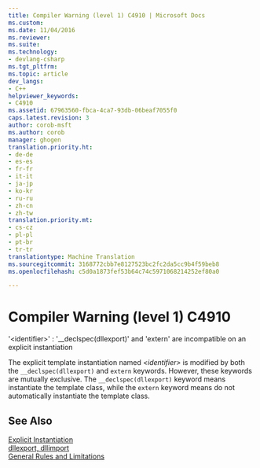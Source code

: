 ```yaml
---
title: Compiler Warning (level 1) C4910 | Microsoft Docs
ms.custom: 
ms.date: 11/04/2016
ms.reviewer: 
ms.suite: 
ms.technology:
- devlang-csharp
ms.tgt_pltfrm: 
ms.topic: article
dev_langs:
- C++
helpviewer_keywords:
- C4910
ms.assetid: 67963560-fbca-4ca7-93db-06beaf7055f0
caps.latest.revision: 3
author: corob-msft
ms.author: corob
manager: ghogen
translation.priority.ht:
- de-de
- es-es
- fr-fr
- it-it
- ja-jp
- ko-kr
- ru-ru
- zh-cn
- zh-tw
translation.priority.mt:
- cs-cz
- pl-pl
- pt-br
- tr-tr
translationtype: Machine Translation
ms.sourcegitcommit: 3168772cbb7e8127523bc2fc2da5cc9b4f59beb8
ms.openlocfilehash: c5d0a1873fef53b64c74c5971068214252ef80a0

---
```

# Compiler Warning (level 1) C4910
'\<identifier>' : '__declspec(dllexport)' and 'extern' are incompatible on an explicit instantiation  
  
 The explicit template instantiation named *\<identifier>* is modified by both the `__declspec(dllexport)` and `extern` keywords. However, these keywords are mutually exclusive. The `__declspec(dllexport)` keyword means instantiate the template class, while the `extern` keyword means do not automatically instantiate the template class.  
  
## See Also  
 [Explicit Instantiation](../../cpp/explicit-instantiation.md)   
 [dllexport, dllimport](../../cpp/dllexport-dllimport.md)   
 [General Rules and Limitations](../../cpp/general-rules-and-limitations.md)


<!--HONumber=Jan17_HO1-->


